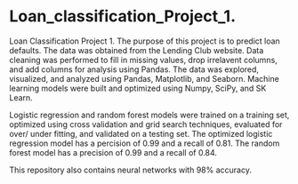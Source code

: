 # Loan_classification_Project_1.
Loan Classification Project 1.
The purpose of this project is to predict loan defaults. The data was obtained from the Lending Club website. Data cleaning was performed to fill in missing values, drop irrelavent columns, and add columns for analysis using Pandas. The data was explored, visualized, and analyzed using Pandas, Matplotlib, and Seaborn. Machine learning models were built and optimized using Numpy, SciPy, and SK Learn. 

Logistic regression and random forest models were trained on a training set, optimized using cross validation and grid search techniques, evaluated for over/ under fitting, and validated on a testing set. The optimized logistic regression model has a percision of 0.99 and a recall  of 0.81. The random forest model has a precision of 0.99 and a recall of 0.84.    

This repository also contains neural networks with 98% accuracy.  
